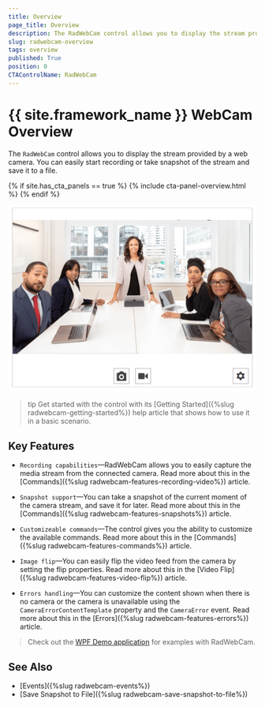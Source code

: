 ```yaml
---
title: Overview
page_title: Overview
description: The RadWebCam control allows you to display the stream provided by a web camera.
slug: radwebcam-overview
tags: overview
published: True
position: 0
CTAControlName: RadWebCam
---
```


# {{ site.framework_name }} WebCam Overview

The `RadWebCam` control allows you to display the stream provided by a web camera. You can easily start recording or take snapshot of the stream and save it to a file.

{% if site.has_cta_panels == true %}
{% include cta-panel-overview.html %}
{% endif %}

![{{ site.framework_name }} RadWebCam Overview](images/radwebcam-getting-started-0.png)

>tip Get started with the control with its [Getting Started]({%slug radwebcam-getting-started%}) help article that shows how to use it in a basic scenario.

## Key Features

* `Recording capabilities`&mdash;RadWebCam allows you to easily capture the media stream from the connected camera. Read more about this in the [Commands]({%slug radwebcam-features-recording-video%}) article.

* `Snapshot support`&mdash;You can take a snapshot of the current moment of the camera stream, and save it for later. Read more about this in the [Commands]({%slug radwebcam-features-snapshots%}) article.

* `Customizeable commands`&mdash;The control gives you the ability to customize the available commands. Read more about this in the [Commands]({%slug radwebcam-features-commands%}) article.

* `Image flip`&mdash;You can easily flip the video feed from the camera by setting the flip properties. Read more about this in the [Video Flip]({%slug radwebcam-features-video-flip%}) article.

* `Errors handling`&mdash;You can customize the content shown when there is no camera or the camera is unavailable using the `CameraErrorContentTemplate` property and the `CameraError` event. Read more about this in the [Errors]({%slug radwebcam-features-errors%}) article.

> Check out the [WPF Demo application](https://demos.telerik.com/wpf/) for examples with RadWebCam.

## See Also  
* [Events]({%slug radwebcam-events%})
* [Save Snapshot to File]({%slug radwebcam-save-snapshot-to-file%})
